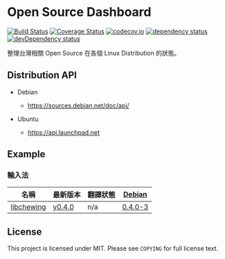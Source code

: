 # Open Source Dashboard
[![Build Status](https://travis-ci.org/tossug/opensource-dashboard.svg?branch=master)](https://travis-ci.org/tossug/opensource-dashboard)
[![Coverage Status](https://coveralls.io/repos/tossug/opensource-dashboard/badge.svg?branch=master&service=github)](https://coveralls.io/github/tossug/opensource-dashboard?branch=master)
[![codecov.io](http://codecov.io/github/tossug/opensource-dashboard/coverage.svg?branch=master)](http://codecov.io/github/tossug/opensource-dashboard?branch=master)
[![dependency status](https://david-dm.org/tossug/opensource-dashboard.js.svg)](https://david-dm.org/tossug/opensource-dashboard)
[![devDependency status](https://david-dm.org/tossug/opensource-dashboard.js/dev-status.svg)](https://david-dm.org/tossug/opensource-dashboard#info=devDependencies)

整理台灣相關 Open Source 在各個 Linux Distribution 的狀態。

## Distribution API

*   Debian
    -   https://sources.debian.net/doc/api/

*   Ubuntu
    -   https://api.launchpad.net

## Example

### 輸入法

|名稱|最新版本|翻譯狀態|[Debian](https://www.debian.org/)|
|----|--------|--------|------|
|[libchewing](https://github.com/chewing/libchewing)|[v0.4.0](https://github.com/chewing/libchewing/releases)|n/a|[0.4.0-3](https://tracker.debian.org/pkg/libchewing)|

## License

This project is licensed under MIT. Please see `COPYING` for full license text.
